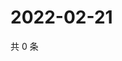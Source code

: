 # 2022-02-21

共 0 条

<!-- BEGIN WEIBO -->
<!-- 最后更新时间 Mon Feb 21 2022 12:12:33 GMT+0800 (China Standard Time) -->

<!-- END WEIBO -->
